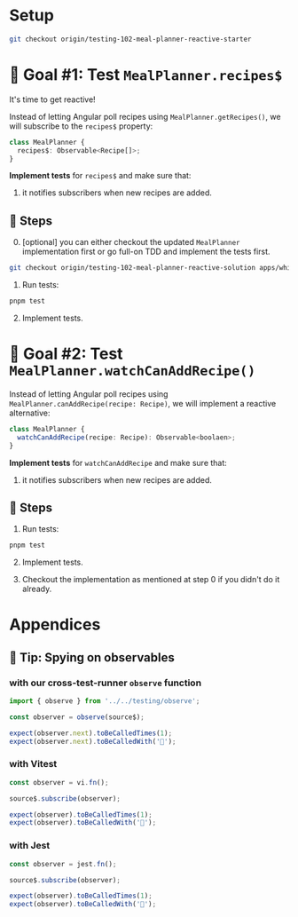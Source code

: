 # Setup

```sh
git checkout origin/testing-102-meal-planner-reactive-starter
```

# 🎯 Goal #1: Test `MealPlanner.recipes$`

It's time to get reactive!

Instead of letting Angular poll recipes using `MealPlanner.getRecipes()`, we will subscribe to the `recipes$` property:

```ts
class MealPlanner {
  recipes$: Observable<Recipe[]>;
}
```

**Implement tests** for `recipes$` and make sure that:

1. it notifies subscribers when new recipes are added.

## 📝 Steps

0. [optional] you can either checkout the updated `MealPlanner` implementation first or go full-on TDD and implement the tests first.

```sh
git checkout origin/testing-102-meal-planner-reactive-solution apps/whiskmate/src/app/meal-planner/meal-planner.service.ts
```

1. Run tests:

```sh
pnpm test
```

2. Implement tests.

# 🎯 Goal #2: Test `MealPlanner.watchCanAddRecipe()`

Instead of letting Angular poll recipes using `MealPlanner.canAddRecipe(recipe: Recipe)`, we will implement a reactive alternative:

```ts
class MealPlanner {
  watchCanAddRecipe(recipe: Recipe): Observable<boolaen>;
}
```

**Implement tests** for `watchCanAddRecipe` and make sure that:

1. it notifies subscribers when new recipes are added.

## 📝 Steps

1. Run tests:

```sh
pnpm test
```

2. Implement tests.

3. Checkout the implementation as mentioned at step 0 if you didn't do it already.

# Appendices

## 🎁 Tip: Spying on observables

### with our cross-test-runner `observe` function

```ts
import { observe } from '../../testing/observe';

const observer = observe(source$);

expect(observer.next).toBeCalledTimes(1);
expect(observer.next).toBeCalledWith('🍔');
```

### with Vitest

```ts
const observer = vi.fn();

source$.subscribe(observer);

expect(observer).toBeCalledTimes(1);
expect(observer).toBeCalledWith('🍔');
```

### with Jest

```ts
const observer = jest.fn();

source$.subscribe(observer);

expect(observer).toBeCalledTimes(1);
expect(observer).toBeCalledWith('🍔');
```
